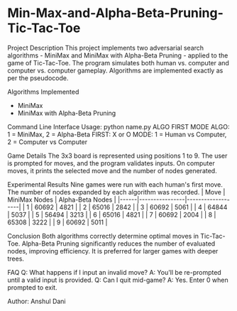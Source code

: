 # Min-Max-and-Alpha-Beta-Pruning-Tic-Tac-Toe
Project Description
This project implements two adversarial search algorithms - MiniMax and MiniMax with Alpha-Beta
Pruning - applied to the game of Tic-Tac-Toe. The program simulates both human vs. computer and
computer vs. computer gameplay. Algorithms are implemented exactly as per the pseudocode.

Algorithms Implemented
- MiniMax
- MiniMax with Alpha-Beta Pruning

Command Line Interface
Usage: python name.py ALGO FIRST MODE
ALGO: 1 = MiniMax, 2 = Alpha-Beta
FIRST: X or O
MODE: 1 = Human vs Computer, 2 = Computer vs Computer

Game Details
The 3x3 board is represented using positions 1 to 9. The user is prompted for moves, and the
program validates inputs. On computer moves, it prints the selected move and the number of nodes
generated.

Experimental Results
Nine games were run with each human's first move. The number of nodes expanded by each
algorithm was recorded.
| Move | MiniMax Nodes | Alpha-Beta Nodes |
|------|----------------|-------------------|
| 1 | 60692 | 4821 |
| 2 | 65016 | 2842 |
| 3 | 60692 | 5061 |
| 4 | 64844 | 5037 |
| 5 | 56494 | 3213 |
| 6 | 65016 | 4821 |
| 7 | 60692 | 2004 |
| 8 | 65308 | 3222 |
| 9 | 60692 | 5011 |

Conclusion
Both algorithms correctly determine optimal moves in Tic-Tac-Toe. Alpha-Beta Pruning significantly
reduces the number of evaluated nodes, improving efficiency. It is preferred for larger games with
deeper trees.

FAQ
Q: What happens if I input an invalid move?
A: You'll be re-prompted until a valid input is provided.
Q: Can I quit mid-game?
A: Yes. Enter 0 when prompted to exit.

Author:
Anshul Dani

